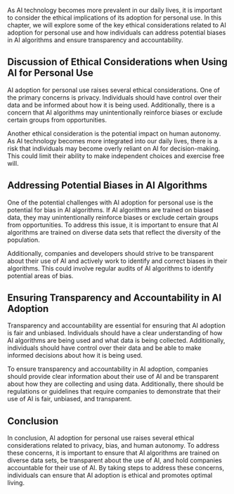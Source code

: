 
As AI technology becomes more prevalent in our daily lives, it is important to consider the ethical implications of its adoption for personal use. In this chapter, we will explore some of the key ethical considerations related to AI adoption for personal use and how individuals can address potential biases in AI algorithms and ensure transparency and accountability.

Discussion of Ethical Considerations when Using AI for Personal Use
-------------------------------------------------------------------

AI adoption for personal use raises several ethical considerations. One of the primary concerns is privacy. Individuals should have control over their data and be informed about how it is being used. Additionally, there is a concern that AI algorithms may unintentionally reinforce biases or exclude certain groups from opportunities.

Another ethical consideration is the potential impact on human autonomy. As AI technology becomes more integrated into our daily lives, there is a risk that individuals may become overly reliant on AI for decision-making. This could limit their ability to make independent choices and exercise free will.

Addressing Potential Biases in AI Algorithms
--------------------------------------------

One of the potential challenges with AI adoption for personal use is the potential for bias in AI algorithms. If AI algorithms are trained on biased data, they may unintentionally reinforce biases or exclude certain groups from opportunities. To address this issue, it is important to ensure that AI algorithms are trained on diverse data sets that reflect the diversity of the population.

Additionally, companies and developers should strive to be transparent about their use of AI and actively work to identify and correct biases in their algorithms. This could involve regular audits of AI algorithms to identify potential areas of bias.

Ensuring Transparency and Accountability in AI Adoption
-------------------------------------------------------

Transparency and accountability are essential for ensuring that AI adoption is fair and unbiased. Individuals should have a clear understanding of how AI algorithms are being used and what data is being collected. Additionally, individuals should have control over their data and be able to make informed decisions about how it is being used.

To ensure transparency and accountability in AI adoption, companies should provide clear information about their use of AI and be transparent about how they are collecting and using data. Additionally, there should be regulations or guidelines that require companies to demonstrate that their use of AI is fair, unbiased, and transparent.

Conclusion
----------

In conclusion, AI adoption for personal use raises several ethical considerations related to privacy, bias, and human autonomy. To address these concerns, it is important to ensure that AI algorithms are trained on diverse data sets, be transparent about the use of AI, and hold companies accountable for their use of AI. By taking steps to address these concerns, individuals can ensure that AI adoption is ethical and promotes optimal living.
